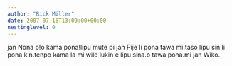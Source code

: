 ```yaml
---
author: "Rick Miller"
date: 2007-07-16T13:09:00+00:00
nestinglevel: 0
---
```

jan Nona o!o kama pona!lipu mute pi jan Pije li pona tawa mi.taso lipu sin li pona kin.tenpo kama la mi wile lukin e lipu sina.o tawa pona.mi jan Wiko.